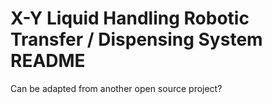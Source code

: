 # X-Y Liquid Handling Robotic Transfer / Dispensing System README

Can be adapted from another open source project?
